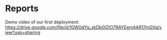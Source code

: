 # Reports

Demo video of our first deployment: https://drive.google.com/file/d/1GW0dYq_skDb0IZIO7RAYEem4AR17mGVa/view?usp=sharing
